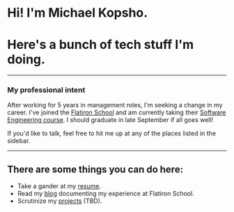 # Hi! I'm Michael Kopsho. 
# Here's a bunch of tech stuff I'm doing.

* * *

### My professional intent
After working for 5 years in management roles, I'm seeking a change in my career. I've joined the [Flatiron School](https://flatironschool.com) and am currently taking their [Software Engineering course](https://flatironschool.com/career-courses/coding-bootcamp/atlanta#curriculum). I should graduate in late September if all goes well!

If you'd like to talk, feel free to hit me up at any of the places listed in the sidebar.

* * *

## There are some things you can do here:
- Take a gander at my [resume](./resume.html).
- Read my [blog](./blog/flatiron-blog.html) documenting my experience at Flatiron School.
- Scrutinize my [projects](./projects.html) (TBD).
